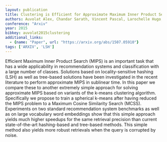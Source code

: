 ```yaml
---
layout: publication
title: Clustering is Efficient for Approximate Maximum Inner Product Search
authors: Auvolat Alex, Chandar Sarath, Vincent Pascal, Larochelle Hugo, Bengio Yoshua
conference: "Arxiv"
year: 2015
bibkey: auvolat2015clustering
additional_links:
  - {name: "Paper", url: "https://arxiv.org/abs/1507.05910"}
tags: ['ARXIV', 'LSH']
---
```

Efficient Maximum Inner Product Search (MIPS) is an important task that has a wide applicability in recommendation systems and classification with a large number of classes. Solutions based on locality-sensitive hashing (LSH) as well as tree-based solutions have been investigated in the recent literature to perform approximate MIPS in sublinear time. In this paper we compare these to another extremely simple approach for solving approximate MIPS based on variants of the k-means clustering algorithm. Specifically we propose to train a spherical k-means after having reduced the MIPS problem to a Maximum Cosine Similarity Search (MCSS). Experiments on two standard recommendation system benchmarks as well as on large vocabulary word embeddings show that this simple approach yields much higher speedups for the same retrieval precision than current state-of-the-art hashing-based and tree-based methods. This simple method also yields more robust retrievals when the query is corrupted by noise.
